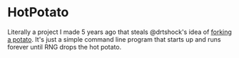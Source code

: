 HotPotato
=========

Literally a project I made 5 years ago that steals @drtshock's idea of [forking a potato](https://github.com/drtshock/Potato). It's just a simple command line program that starts up and runs forever until RNG drops the hot potato.
